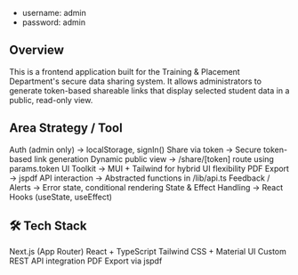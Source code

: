 - username: admin 
- password: admin

## Overview
This is a frontend application built for the Training & Placement Department's secure data sharing system. It allows administrators to generate token-based shareable links that display selected student data in a public, read-only view.

## Area	Strategy / Tool
Auth (admin only)	-> localStorage, signIn() 
Share via token	-> Secure token-based link generation
Dynamic public view	-> /share/[token] route using params.token
UI Toolkit -> MUI + Tailwind for hybrid UI flexibility
PDF Export ->	jspdf
API interaction -> Abstracted functions in /lib/api.ts
Feedback / Alerts	-> Error state, conditional rendering
State & Effect Handling	-> React Hooks (useState, useEffect)

## 🛠️ Tech Stack
Next.js (App Router)
React + TypeScript
Tailwind CSS + Material UI
Custom REST API integration
PDF Export via jspdf
